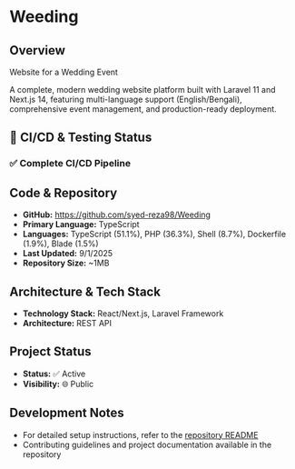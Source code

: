 # Weeding
## Overview

Website for a Wedding Event

A complete, modern wedding website platform built with Laravel 11 and Next.js 14, featuring multi-language support (English/Bengali), comprehensive event management, and production-ready deployment.
## 🔄 CI/CD & Testing Status
### ✅ Complete CI/CD Pipeline 

## Code & Repository

- **GitHub:** https://github.com/syed-reza98/Weeding
- **Primary Language:** TypeScript
- **Languages:** TypeScript (51.1%), PHP (36.3%), Shell (8.7%), Dockerfile (1.9%), Blade (1.5%)
- **Last Updated:** 9/1/2025
- **Repository Size:** ~1MB

## Architecture & Tech Stack

- **Technology Stack:** React/Next.js, Laravel Framework
- **Architecture:** REST API

## Project Status

- **Status:** ✅ Active
- **Visibility:** 🌐 Public

## Development Notes

- For detailed setup instructions, refer to the [repository README](https://github.com/syed-reza98/Weeding#readme)
- Contributing guidelines and project documentation available in the repository
